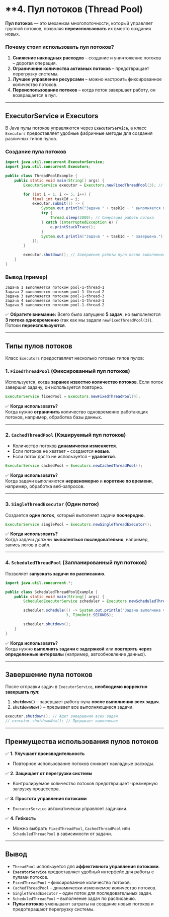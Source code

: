 # **4. Пул потоков (Thread Pool)

**Пул потоков** — это механизм многопоточности, который управляет группой потоков, позволяя **переиспользовать** их вместо создания новых.

### **Почему стоит использовать пул потоков?**

1. **Снижение накладных расходов** – создание и уничтожение потоков – дорогая операция.
2. **Ограничение количества активных потоков** – предотвращает перегрузку системы.
3. **Лучшее управление ресурсами** – можно настроить фиксированное количество потоков.
4. **Переиспользование потоков** – когда поток завершает работу, он возвращается в пул.

---

## **ExecutorService и Executors**

В Java пулы потоков управляются через **`ExecutorService`**, а класс `Executors` предоставляет удобные фабричные методы для создания различных типов пулов.

### **Создание пула потоков**

```java
import java.util.concurrent.ExecutorService;
import java.util.concurrent.Executors;

public class ThreadPoolExample {
    public static void main(String[] args) {
        ExecutorService executor = Executors.newFixedThreadPool(3); // 3 потока в пуле

        for (int i = 1; i <= 5; i++) {
            final int taskId = i;
            executor.submit(() -> {
                System.out.println("Задача " + taskId + " выполняется потоком " + Thread.currentThread().getName());
                try {
                    Thread.sleep(2000); // Симуляция работы потока
                } catch (InterruptedException e) {
                    e.printStackTrace();
                }
                System.out.println("Задача " + taskId + " завершена.");
            });
        }

        executor.shutdown(); // Завершение работы пула после выполнения всех задач
    }
}
```

### **Вывод (пример)**

```
Задача 1 выполняется потоком pool-1-thread-1
Задача 2 выполняется потоком pool-1-thread-2
Задача 3 выполняется потоком pool-1-thread-3
Задача 4 выполняется потоком pool-1-thread-1
Задача 5 выполняется потоком pool-1-thread-2
```

✅ **Обратите внимание:** Всего было запущено **5 задач**, но выполняются **3 потока одновременно** (так как мы задали `newFixedThreadPool(3)`). Потоки **переиспользуются**.

---

## **Типы пулов потоков**

Класс `Executors` предоставляет несколько готовых типов пулов:

### **1. `FixedThreadPool` (Фиксированный пул потоков)**

Используется, когда **заранее известно количество потоков**. Если поток завершил задачу, он используется повторно.

```java
ExecutorService fixedPool = Executors.newFixedThreadPool(4);
```

✅ **Когда использовать?**  
Когда нужно **ограничить** количество одновременно работающих потоков, например, обработка базы данных.

---

### **2. `CachedThreadPool` (Кэшируемый пул потоков)**

- Количество потоков **динамически изменяется**.
- Если потоков не хватает – создаются **новые**.
- Если поток долго не используется – **удаляется**.

```java
ExecutorService cachedPool = Executors.newCachedThreadPool();
```

✅ **Когда использовать?**  
Когда задачи выполняются **неравномерно** и **короткие по времени**, например, обработка веб-запросов.

---

### **3. `SingleThreadExecutor` (Один поток)**

Создается **один поток**, который выполняет задачи **поочередно**.

```java
ExecutorService singlePool = Executors.newSingleThreadExecutor();
```

✅ **Когда использовать?**  
Когда задачи должны **выполняться последовательно**, например, запись логов в файл.

---

### **4. `ScheduledThreadPool` (Запланированный пул потоков)**

Позволяет **запускать задачи по расписанию**.

```java
import java.util.concurrent.*;

public class ScheduledThreadPoolExample {
    public static void main(String[] args) {
        ScheduledExecutorService scheduler = Executors.newScheduledThreadPool(2);

        scheduler.schedule(() -> System.out.println("Задача выполнена через 3 секунды"), 
                           3, TimeUnit.SECONDS);

        scheduler.shutdown();
    }
}
```

✅ **Когда использовать?**  
Когда нужно **выполнять задачи с задержкой** или **повторять через определенные интервалы** (например, автообновление данных).

---

## **Завершение пула потоков**

После отправки задач в `ExecutorService`, **необходимо корректно завершать пул**:

1. **`shutdown()`** – завершает работу пула **после выполнения всех задач**.
2. **`shutdownNow()`** – прерывает все выполняющиеся задачи.

```java
executor.shutdown(); // Ждет завершения всех задач
// executor.shutdownNow(); // Прерывает выполнение
```

---

## **Преимущества использования пулов потоков**

✅ **1. Улучшает производительность**

- Повторное использование потоков снижает накладные расходы.

✅ **2. Защищает от перегрузки системы**

- Контролируемое количество потоков предотвращает чрезмерную загрузку процессора.

✅ **3. Простота управления потоками**

- `ExecutorService` автоматически управляет задачами.

✅ **4. Гибкость**

- Можно выбрать `FixedThreadPool`, `CachedThreadPool` или `ScheduledThreadPool` в зависимости от задачи.

---

## **Вывод**

- `ThreadPool` используется для **эффективного управления потоками**.
- **`ExecutorService`** предоставляет удобный интерфейс для работы с пулами потоков.
- `FixedThreadPool` – фиксированное количество потоков.
- `CachedThreadPool` – динамически изменяемое количество потоков.
- `SingleThreadExecutor` – один поток для последовательных задач.
- `ScheduledThreadPool` – выполнение задач по расписанию.
- **Пулы потоков** уменьшают затраты на создание новых потоков и предотвращают перегрузку системы.